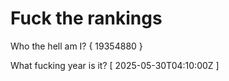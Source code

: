 # Fuck the rankings

Who the hell am I?
{ 19354880 }

What fucking year is it?
[ 2025-05-30T04:10:00Z ]
